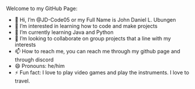Welcome to my GitHub Page:
- 👋 Hi, I’m @JD-Code05 or my Full Name is John Daniel L. Ubungen
- 👀 I’m interested in learning how to code and make projects
- 🌱 I’m currently learning Java and Python
- 💞️ I’m looking to collaborate on group projects that a line with my interests
- 📫 How to reach me, you can reach me through my github page and through discord
- 😄 Pronouns: he/him
- ⚡ Fun fact: I love to play video games and play the instruments. I love to travel.

<!---
JD-Code05/JD-Code05 is a ✨ special ✨ repository because its `README.md` (this file) appears on your GitHub profile.
You can click the Preview link to take a look at your changes.
--->
